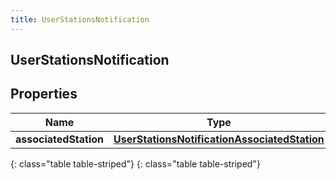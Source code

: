 ```yaml
---
title: UserStationsNotification
---
```

## UserStationsNotification


## Properties

| Name | Type | Description | Notes |
| ------------ | ------------- | ------------- | ------------- |
| **associatedStation** | [**UserStationsNotificationAssociatedStation**](UserStationsNotificationAssociatedStation.html) |  |  [optional] |
{: class="table table-striped"}
{: class="table table-striped"}


